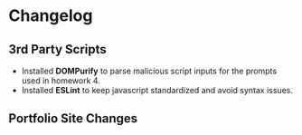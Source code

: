 # Changelog

## 3rd Party Scripts
- Installed **DOMPurify** to parse malicious script inputs for the prompts used in homework 4.
- Installed **ESLint** to keep javascript standardized and avoid syntax issues.

## Portfolio Site Changes

